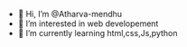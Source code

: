 - 👋 Hi, I’m @Atharva-mendhu
- 👀 I’m interested in web developement
- 🌱 I’m currently learning html,css,Js,python

<!---
Atharva-mendhu/Atharva-mendhu is a ✨ special ✨ repository because its `README.md` (this file) appears on your GitHub profile.
You can click the Preview link to take a look at your changes.
--->
